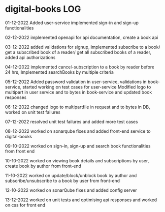 # digital-books LOG

01-12-2022
Added user-service
  implemented sign-in and sign-up functionalities
 
02-12-2022
implemented openapi for api documentation, create a book api

03-12-2022
added validations for signup, implemented subscribe to a book/ get a subscribed book of a reader/ get all subscribed books of a reader, added api authorizations

04-12-2022
implemented cancel-subscription to a book by reader before 24 hrs, Implemented searchBooks by multiple criteria

05-12-2022
Added password validation in user-service, validations in book-service, started working on test cases for user-service
Modified logo to multipart in user service and to bytes in book-service and updated book responses

06-12-2022
changed logo to multipartfile in request and to bytes in DB, worked on unit test failures

07-12-2022
resolved unit test failures and added more test cases

08-12-2022
worked on sonarqube fixes and added front-end service to digital-books

09-10-2022
worked on sign-in, sign-up and search book functionalities from front end

10-10-2022
worked on viewing book details and subscriptions by user, create book by author from front-end

11-10-2022
worked on update/block/unblock book by author and subscribe/unsubscribe to a book by user from front-end

12-10-2022
worked on sonarQube fixes and added config server

13-12-2022
worked on unit tests and optimising api responses and worked on css for front end
